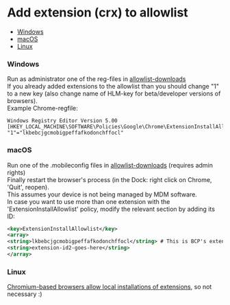 # Add extension (crx) to allowlist

* [Windows](#windows)
* [macOS](#macOS)
* [Linux](#linux)

### Windows

Run as administrator one of the reg-files in [allowlist-downloads](https://gitlab.com/magnolia1234/bypass-paywalls-chrome-clean/-/tree/master/allowlist)  
If you already added extensions to the allowlist than you should change "1" to a new key (also change name of HLM-key for beta/developer versions of browsers).  
Example Chrome-regfile:  
```
Windows Registry Editor Version 5.00  
[HKEY_LOCAL_MACHINE\SOFTWARE\Policies\Google\Chrome\ExtensionInstallAllowlist]  
"1"="lkbebcjgcmobigpeffafkodonchffocl"
```

### macOS

Run one of the .mobileconfig files in [allowlist-downloads](https://gitlab.com/magnolia1234/bypass-paywalls-chrome-clean/-/tree/master/allowlist) (requires admin rights)  
Finally restart the browser's process (in the Dock: right click on Chrome, 'Quit', reopen).   
This assumes your device is not being managed by MDM software.   
In case you want to use more than one extension with the 'ExtensionInstallAllowlist' policy, modify the relevant section by adding its ID:

```xml
<key>ExtensionInstallAllowlist</key>
<array>
<string>lkbebcjgcmobigpeffafkodonchffocl</string> # This is BCP's extension ID
<string>extension-id2-goes-here</string>
</array>
```

### Linux

[Chromium-based browsers allow local installations of extensions](https://developer.chrome.com/docs/extensions/mv3/hosting/#hosting), so not necessary :)
